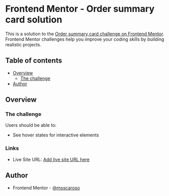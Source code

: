 # Frontend Mentor - Order summary card solution

This is a solution to the [Order summary card challenge on Frontend Mentor](https://www.frontendmentor.io/challenges/order-summary-component-QlPmajDUj). Frontend Mentor challenges help you improve your coding skills by building realistic projects.

## Table of contents

- [Overview](#overview)
    - [The challenge](#the-challenge)
- [Author](#author)


## Overview

### The challenge

Users should be able to:

- See hover states for interactive elements

### Links

- Live Site URL: [Add live site URL here](https://your-live-site-url.com)


## Author

- Frontend Mentor - [@msscaroso](https://www.frontendmentor.io/profile/msscaroso)
